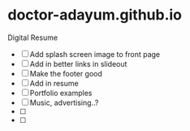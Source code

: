 # doctor-adayum.github.io
Digital Resume


- [ ] Add splash screen image to front page
- [ ] Add in better links in slideout
- [ ] Make the footer good
- [ ] Add in resume
- [ ] Portfolio examples
- [ ] Music, advertising..? 
- [ ] 
- [ ] 
